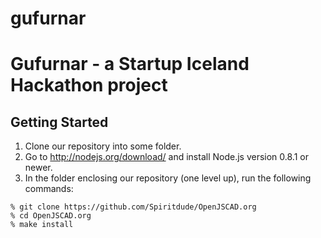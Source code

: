 gufurnar
========

# Gufurnar - a Startup Iceland Hackathon project

## Getting Started

1. Clone our repository into some folder.
2. Go to http://nodejs.org/download/ and install Node.js version 0.8.1 or
newer.
3. In the folder enclosing our repository (one level up), run the
   following commands:

```
% git clone https://github.com/Spiritdude/OpenJSCAD.org
% cd OpenJSCAD.org
% make install
```
